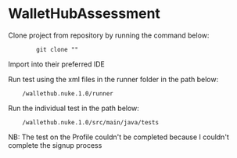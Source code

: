 # WalletHubAssessment
Clone project from repository by running the command below:

			git clone ""
			
Import into their preferred IDE

Run test using the xml files in the runner folder in the path below:

		/wallethub.nuke.1.0/runner
Run the individual test in the path below:

		/wallethub.nuke.1.0/src/main/java/tests
		
NB: The test on the Profile couldn't be completed because I couldn't complete the signup process
